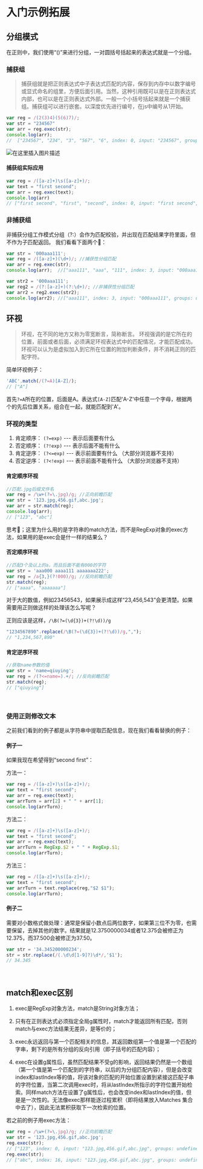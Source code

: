 # 入门示例拓展

## 分组模式
在正则中，我们使用“()”来进行分组，一对圆括号括起来的表达式就是一个分组。

### 捕获组
> 捕获组就是把正则表达式中子表达式匹配的内容，保存到内存中以数字编号或显式命名的组里，方便后面引用。当然，这种引用既可以是在正则表达式内部，也可以是在正则表达式外部。一般一个小括号括起来就是一个捕获组。捕获组可以进行嵌套。以深度优先进行编号，在js中编号从1开始。

```javascript
var reg = /(2(3)4)(5(6)7)/;
var str = "234567"
var arr = reg.exec(str);
console.log(arr);
//  ["234567", "234", "3", "567", "6", index: 0, input: "234567", groups: undefined]
```
![在这里插入图片描述](https://img-blog.csdnimg.cn/20190527145103224.png)

#### 捕获组实际应用

```javascript
var reg = /([a-z]+)\s([a-z]+)/;
var text = "first second";
var arr = reg.exec(text);
console.log(arr)
// ["first second", "first", "second", index: 0, input: "first second", groups: undefined]
```


### 非捕获组
非捕获分组工作模式分组（?:）会作为匹配校验，并出现在匹配结果字符里面，但不作为子匹配返回。
我们看看下面两个🌰：
```javascript
var str = '000aaa111';             
var reg = /([a-z]+)(\d+)/; //捕获性分组匹配
var arr = reg.exec(str);  
console.log(arr);  //["aaa111", "aaa", "111", index: 3, input: "000aaa111", groups: undefined]
```
```javascript
var str2 = '000aaa111';
var reg2 = /(?:[a-z]+)(?:\d+)/; //非捕获性分组匹配
var arr2 = reg2.exec(str2);
console.log(arr2); //["aaa111", index: 3, input: "000aaa111", groups: undefined]
```
 
## 环视
 > 环视，在不同的地方又称为零宽断言，简称断言。
 > 环视强调的是它所在的位置，前面或者后面，必须满足环视表达式中的匹配情况，才能匹配成功。
 > 环视可以认为是虚拟加入到它所在位置的附加判断条件，并不消耗正则的匹配字符。

简单环视例子：
```javascript
'ABC'.match(/(?=A)[A-Z]/);  
// ["A"]
```
首先`?=A`所在的位置，后面是A。表达式`[A-Z]`匹配'A-Z'中任意一个字母，根据两个的先后位置关系，组合在一起，就能匹配到'A'。

### 环视的类型

1. 肯定顺序： `(?=exp)` --- 表示后面要有什么
2. 否定顺序： `(?!exp)` --- 表示后面不能有什么
3. 肯定逆序： `(?<=exp)` --- 表示前面要有什么 （大部分浏览器不支持）
4. 否定逆序： `(?<!exp)` --- 表示前面不能有什么 （大部分浏览器不支持）

#### 肯定顺序环视
```javascript
//匹配.jpg后缀文件名
var reg = /\w+(?=\.jpg)/g; //正向前瞻匹配
var str = '123.jpg,456.gif,abc.jpg';
var arr = str.match(reg);  
console.log(arr);
// ["123", "abc"]
```

思考🤔；这里为什么用的是字符串的match方法，而不是RegExp对象的exec方法，如果用的是exec会是什一样的结果么？


#### 否定顺序环视
```javascript
//匹配3个及以上的a，而且后面不能有000的字符
var str = 'aaa000 aaaa111 aaaaaaa222';
var reg = /a{3,}(?!000)/g; //反向前瞻匹配
str.match(reg);
// ["aaaa", "aaaaaaa"]
```

对于大的数值，例如23456543，如果展示成这样“23,456,543”会更清楚。如果需要用正则做这样的处理该怎么写呢？

正则应该是这样，`/\B(?=(\d{3})+(?!\d))/g`
```javascript
"1234567890".replace(/\B(?=(\d{3})+(?!\d))/g,",");
// "1,234,567,890"
```

#### 肯定逆序环视
```javascript
//获取name参数的值
var str = 'name=qiuying';
var reg = /(?<=name=).+/; //反向前瞻匹配
str.match(reg);
// ["qiuying"]
```


&nbsp;

### 使用正则修改文本
之前我们看到的例子都是从字符串中提取匹配信息，现在我们看看替换的例子：

#### 例子一
如果我现在希望得到“second first”：

方法一：
```javascript
var reg = /([a-z]+)\s([a-z]+)/;
var text = "first second";
var arr = reg.exec(text);
var arrTurn = arr[2] + " " + arr[1];
console.log(arrTurn);
```

方法二：
```javascript
var reg = /([a-z]+)\s([a-z]+)/;
var text = "first second";
var arr = reg.exec(text);
var arrTurn = RegExp.$2 + " " + RegExp.$1;
console.log(arrTurn);
```

方法三：
```javascript
var reg = /([a-z]+)\s([a-z]+)/;
var text = "first second";
var arrTurn = text.replace(reg,"$2 $1");
console.log(arrTurn);
```

#### 例子二
需要对小数格式做处理：通常是保留小数点后两位数字，如果第三位不为零，也需要保留，去掉其他的数字。结果就是12.3750000034或者12.375会被修正为12.375，而37.500会被修正为37.50。
```javascript
var str = '34.345200000234';
str = str.replace(/(.\d\d[1-9]?)\d*/,'$1');
// 34.345
```

&nbsp;


## match和exec区别
1. exec是RegExp对象方法，match是String对象方法；

2. 只有在正则表达式必须指定全局g属性时，match才能返回所有匹配，否则match与exec方法结果无差异，是等价的；

3. exec永远返回与第一个匹配相关的信息，其返回数组第一个值是第一个匹配的字串，剩下的是所有分组的反向引用（即子括号的匹配内容）；

4. exec在设置g属性后，虽然匹配结果不受g的影响，返回结果仍然是一个数组（第一个值是第一个匹配到的字符串，以后的为分组匹配内容），但是会改变index和lastIndex等的值，将该对象的匹配的开始位置设置到紧接这匹配子串的字符位置，当第二次调用exec时，将从lastIndex所指示的字符位置开始检索。同样match方法在设置了g属性后，也会改变index和lastIndex的值，但是是一次性的。无法像exec那样能逐过程累积（即将结果放入Matches 集合中去了），因此无法累积获取下一次检索的位置。

若之前的例子用exec方法：
```javascript
var reg = /\w+(?=\.jpg)/g; //正向前瞻匹配
var str = '123.jpg,456.gif,abc.jpg';
reg.exec(str); 
// ["123", index: 0, input: "123.jpg,456.gif,abc.jpg", groups: undefined]
reg.exec(str); 
// ["abc", index: 16, input: "123.jpg,456.gif,abc.jpg", groups: undefined]
```